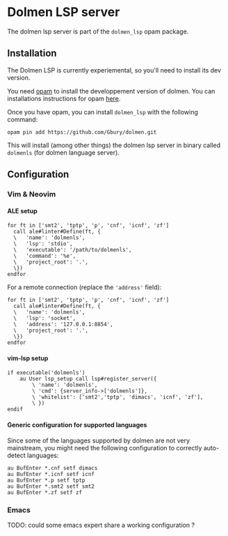 
# Dolmen LSP server

The dolmen lsp server is part of the `dolmen_lsp` opam package.

## Installation

The Dolmen LSP is currently experiemental, so you'll need to install its dev version.

You need [opam](https://opam.ocaml.org/) to install the developpement version of dolmen.
You can installations instructions for opam [here](https://opam.ocaml.org/doc/Install.html).

Once you have opam, you can install `dolmen_lsp` with the following command:

    opam pin add https://github.com/Gbury/dolmen.git

This will install (among other things) the dolmen lsp server in binary called
`dolmenls` (for dolmen language server).

## Configuration

### Vim & Neovim

#### ALE setup

```vim
for ft in ['smt2', 'tptp', 'p', 'cnf', 'icnf', 'zf']
  call ale#linter#Define(ft, {
  \   'name': 'dolmenls',
  \   'lsp': 'stdio',
  \   'executable': '/path/to/dolmenls',
  \   'command': '%e',
  \   'project_root': '.',
  \})
endfor
```

For a remote connection (replace the `'address'` field):

```vim
for ft in ['smt2', 'tptp', 'p', 'cnf', 'icnf', 'zf']
  call ale#linter#Define(ft, {
  \   'name': 'dolmenls',
  \   'lsp': 'socket', 
  \   'address': '127.0.0.1:8854',
  \   'project_root': '.',
  \})
endfor
```

#### vim-lsp setup

```vim
if executable('dolmenls')
    au User lsp_setup call lsp#register_server({
        \ 'name': 'dolmenls',
        \ 'cmd': {server_info->['dolmenls']},
        \ 'whitelist': ['smt2','tptp', 'dimacs', 'icnf', 'zf'],
        \ })
endif
```

#### Generic configuration for supported languages

Since some of the languages supported by dolmen are not very mainstream,
you might need the following configuration to correctly auto-detect languages:

```vim
au BufEnter *.cnf setf dimacs
au BufEnter *.icnf setf icnf
au BufEnter *.p setf tptp
au BufEnter *.smt2 setf smt2
au BufEnter *.zf setf zf
```

### Emacs

TODO: could some emacs expert share a working configuration ?

